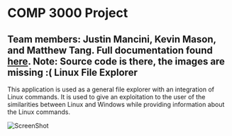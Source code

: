 COMP 3000 Project
===============
Team members: Justin Mancini, Kevin Mason, and Matthew Tang.
Full documentation found [here](Linux%20File%20Explorer.pdf).
Note: Source code is there, the images are missing :(
Linux File Explorer
---------------
This application is used as a general file explorer with an integration of Linux commands. It is used
to give an exploitation to the user of the similarities between Linux and Windows while providing
information about the Linux commands.

![ScreenShot](https://raw.github.com/tangmatt/file-explorer/master/screenshot.png)
